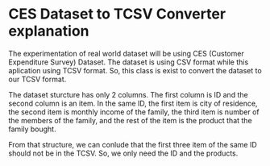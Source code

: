 # CES Dataset to TCSV Converter explanation

The experimentation of real world dataset will be using CES (Customer Expenditure Survey) Dataset. The dataset is using CSV format while this aplication using TCSV format. So, this class is exist to convert the dataset to our TCSV format. <br/>

The dataset sturcture has only 2 columns. The first column is ID and the second column is an item. In the same ID, the first item is city of residence, the second item is monthly income of the family, the third item is number of the members of the family, and the rest of the item is the product that the family bought. <br/>

From that structure, we can conlude that the first three item of the same ID should not be in the TCSV. So, we only need the ID and the products.